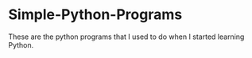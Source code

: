 # Simple-Python-Programs
These are the python programs that I used to do when I started learning Python.
